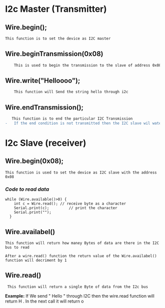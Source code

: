 # **I2c Master (Transmitter)**

## Wire.begin();

```diff
This function is to set the device as I2C master
```

## Wire.beginTransmission(0x08) 

```diff
    This is used to begin the transmission to the slave of address 0x08
```
## Wire.write("**Helloooo**");

```diff
    This function will Send the string hello through i2c
```
## Wire.endTransmission();

```diff
   This function is to end the particular I2C Transmission
-   If the end condition is not transmitted then the I2C slave wil wate until the next data pack reach  
```

#  **I2c Slave (receiver)**

## Wire.begin(0x08);
```
This function is used to set the device as I2C slave with the address 0x08
```
### *Code to read data*

```
while (Wire.available()>0) { 
    int c = Wire.read(); // receive byte as a character
    Serial.print(c);         // print the character
    Serial.print("");
  }
```

## Wire.availabel() 


```
This function will return how maney Bytes of data are there in the I2C bus to read

After a wire.read() function the return value of the Wire.availabel() function will decriment by 1

```


## Wire.read()
```
 This function will return a single Byte of data from the I2c bus
```
**Example:**  If We send " Hello " through I2C then the wire.read function will return H . In the next call it will return o